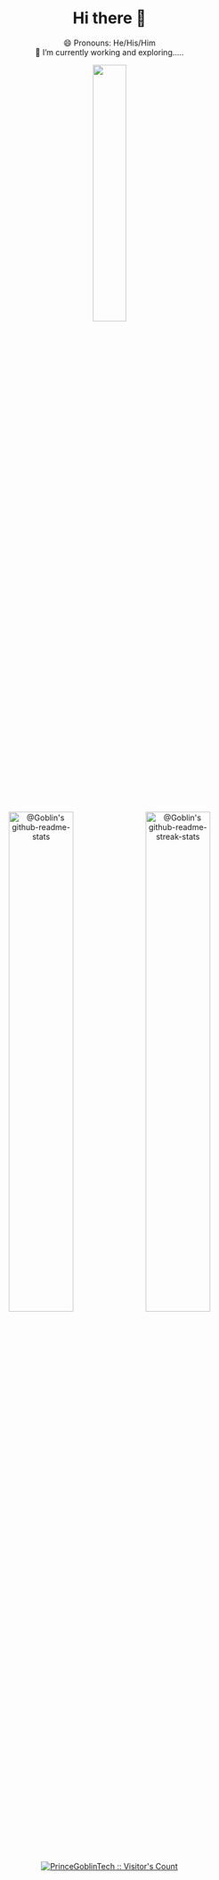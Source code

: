 <h1 align="center">Hi there 👋</h1>

<p align="center">
  😄 Pronouns: He/His/Him<br />
  🔭 I’m currently working and exploring.....
</p>
<!--
**mrunal77/mrunal77** is a ✨ _special_ ✨ repository because its `README.md` (this file) appears on your GitHub profile.

Here are some ideas to get you started:

- 🔭 I’m currently working on ...
- 🌱 I’m currently learning ...
- 👯 I’m looking to collaborate on ...
- 🤔 I’m looking for help with ...
- 💬 Ask me about ...
- 📫 How to reach me: ...
- 😄 Pronouns: ...
- ⚡ Fun fact: ...
-->


<!-- <span align='center'>
  <a href="#"><img src="https://github-readme-stats.vercel.app/api/top-langs/?username=mrunal77&layout=compact&theme=dark" width="380"></a>
</span>
<span align='center'>
  <a href="#"><img src="https://github-readme-stats.vercel.app/api?username=mrunal77&show_icons=true&count_private=true&theme=dark" width="380"></a>
</span> -->


<p align="center">
<a href="#"><img src="https://github-readme-stats.vercel.app/api/top-langs/?username=mrunal77&layout=compact&theme=dark" width="34.4%"></a>
<br />
<a href="#"><img src="https://github-readme-stats-one-bice.vercel.app/api?username=mrunal77&theme=gotham&show_icons=true&count_private=true&hide_border=true&role=OWNER,ORGANIZATION_MEMBER,COLLABORATOR"  width="48%" alt="@Goblin's github-readme-stats"/></a>
<a href="#"><img src="https://github-readme-streak-stats.herokuapp.com?user=mrunal77&theme=gotham&hide_border=true&date_format=M%20j%5B%2C%20Y%5D"  width="48%" alt="@Goblin's github-readme-streak-stats"/></a>
</p>


<!--
![7YRI](https://user-images.githubusercontent.com/26838016/194718713-96d8ca1b-1f0b-44c1-a7af-3276ed00bfde.gif)
-->


<p align="center">
<a href="https://gist.github.com/PrinceGoblinTech"><img src="https://profile-counter.glitch.me/{mrunal77}/count.svg" alt="PrinceGoblinTech :: Visitor's Count" /></a>
</p>


